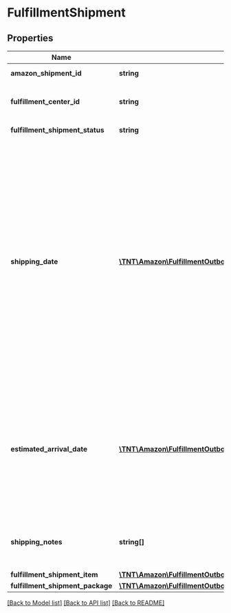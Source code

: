 # FulfillmentShipment

## Properties
Name | Type | Description | Notes
------------ | ------------- | ------------- | -------------
**amazon_shipment_id** | **string** | A shipment identifier assigned by Amazon. | 
**fulfillment_center_id** | **string** | An identifier for the fulfillment center that the shipment will be sent from. | 
**fulfillment_shipment_status** | **string** | The current status of the shipment. | 
**shipping_date** | [**\TNT\Amazon\FulfillmentOutbound\V20200701\Model\Timestamp**](Timestamp.md) | The meaning of the shippingDate value depends on the current status of the shipment. If the current value of FulfillmentShipmentStatus is:  * Pending - shippingDate represents the estimated time that the shipment will leave the Amazon fulfillment center.  * Shipped - shippingDate represents the date that the shipment left the Amazon fulfillment center. If a shipment includes more than one package, shippingDate applies to all of the packages in the shipment. If the value of FulfillmentShipmentStatus is CancelledByFulfiller or CancelledBySeller, shippingDate is not returned. The value must be in ISO 8601 date time format. | [optional] 
**estimated_arrival_date** | [**\TNT\Amazon\FulfillmentOutbound\V20200701\Model\Timestamp**](Timestamp.md) | The estimated arrival date and time of the shipment, in ISO 8601 date time format. Note that this value can change over time. If a shipment includes more than one package, estimatedArrivalDate applies to all of the packages in the shipment. If the shipment has been cancelled, estimatedArrivalDate is not returned. | [optional] 
**shipping_notes** | **string[]** | Provides additional insight into shipment timeline. Primairly used to communicate that actual delivery dates aren&#39;t available. | [optional] 
**fulfillment_shipment_item** | [**\TNT\Amazon\FulfillmentOutbound\V20200701\Model\FulfillmentShipmentItemList**](FulfillmentShipmentItemList.md) |  | 
**fulfillment_shipment_package** | [**\TNT\Amazon\FulfillmentOutbound\V20200701\Model\FulfillmentShipmentPackageList**](FulfillmentShipmentPackageList.md) |  | [optional] 

[[Back to Model list]](../README.md#documentation-for-models) [[Back to API list]](../README.md#documentation-for-api-endpoints) [[Back to README]](../README.md)


